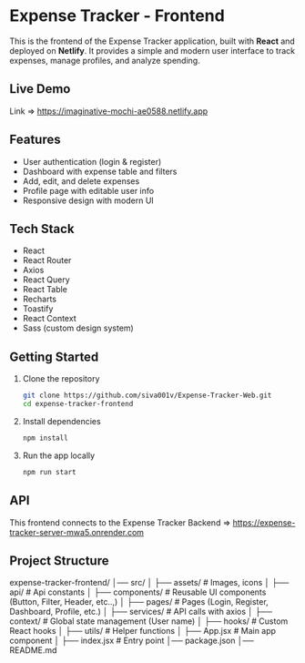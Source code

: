 # Expense Tracker - Frontend

This is the frontend of the Expense Tracker application, built with **React** and deployed on **Netlify**.
It provides a simple and modern user interface to track expenses, manage profiles, and analyze spending.

## Live Demo

Link => https://imaginative-mochi-ae0588.netlify.app

## Features

- User authentication (login & register)
- Dashboard with expense table and filters
- Add, edit, and delete expenses
- Profile page with editable user info
- Responsive design with modern UI

## Tech Stack

- React
- React Router
- Axios
- React Query
- React Table
- Recharts
- Toastify
- React Context
- Sass (custom design system)

## Getting Started

1. Clone the repository

   ```bash
   git clone https://github.com/siva001v/Expense-Tracker-Web.git
   cd expense-tracker-frontend

   ```

2. Install dependencies

   ```bash
   npm install

   ```

3. Run the app locally
   ```bash
   npm run start
   ```

## API

This frontend connects to the Expense Tracker Backend => https://expense-tracker-server-mwa5.onrender.com

## Project Structure

expense-tracker-frontend/
│── src/
│ ├── assets/ # Images, icons
│ ├── api/ # Api constants
│ ├── components/ # Reusable UI components (Button, Filter, Header, etc..,)
│ ├── pages/ # Pages (Login, Register, Dashboard, Profile, etc.)
│ ├── services/ # API calls with axios
│ ├── context/ # Global state management (User name)
│ ├── hooks/ # Custom React hooks
│ ├── utils/ # Helper functions
│ ├── App.jsx # Main app component
│ ├── index.jsx # Entry point
│── package.json
│── README.md

